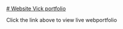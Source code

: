 [# Website
Vick portfolio 
](https://macvik.netlify.app/)


Click the link above to view live webportfolio 
